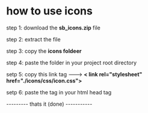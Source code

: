 # how to use icons

step 1: download the **sb_icons.zip** file

step 2: extract the file

step 3: copy the **icons foldeer**

step 4: paste the folder in your project root directory 

setp 5:  copy this link tag ---> **< link rel="stylesheet" href="./icons/css/icon.css">**

setp 6: paste the tag in your html head tag

--------- thats it (done) -----------
